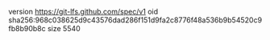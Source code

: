 version https://git-lfs.github.com/spec/v1
oid sha256:968c038625d9c43576dad286f151d9fa2c8776f48a536b9b54520c9fb8b90b8c
size 5540
